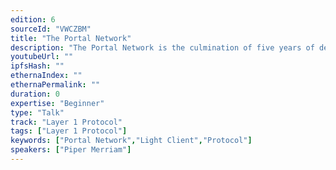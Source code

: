 ```yaml
---
edition: 6
sourceId: "VWCZBM"
title: "The Portal Network"
description: "The Portal Network is the culmination of five years of development and research targeting lightweight access to the Ethereum Protocol.  Learn what the Portal Network is, how it works, and what it will mean for Ethereum to have a reliable decentralized network tailor made for end users to interact with the Ethereum protocol."
youtubeUrl: ""
ipfsHash: ""
ethernaIndex: ""
ethernaPermalink: ""
duration: 0
expertise: "Beginner"
type: "Talk"
track: "Layer 1 Protocol"
tags: ["Layer 1 Protocol"]
keywords: ["Portal Network","Light Client","Protocol"]
speakers: ["Piper Merriam"]
---
```

